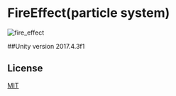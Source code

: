 # FireEffect(particle system)
![fire_effect](https://github.com/en9am/sketch/blob/master/unity/effect_fire/demo.gif "fire_effect")

##Unity version
2017.4.3f1

## License
[MIT](LICENSE)